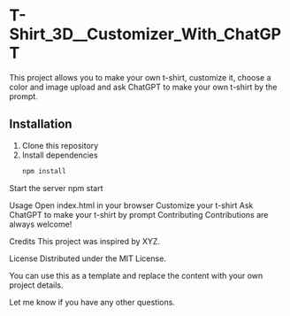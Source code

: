 # T-Shirt_3D__Customizer_With_ChatGPT

This project allows you to make your own t-shirt, customize it, choose a color and image upload and ask ChatGPT to make your own t-shirt by the prompt.

## Installation

1. Clone this repository
2. Install dependencies
   ```sh
   npm install

Start the server
npm start

Usage
Open index.html in your browser
Customize your t-shirt
Ask ChatGPT to make your t-shirt by prompt
Contributing
Contributions are always welcome!

Credits
This project was inspired by XYZ.

License
Distributed under the MIT License.


You can use this as a template and replace the content with your own project details.

Let me know if you have any other questions.
